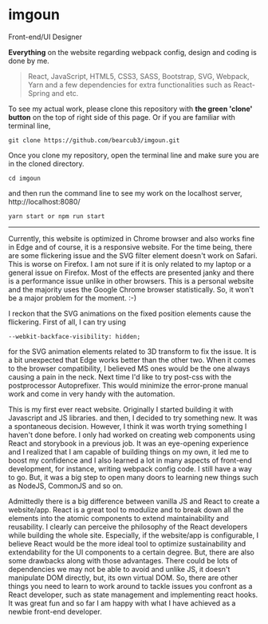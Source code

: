 # imgoun

Front-end/UI Designer

**Everything** on the website regarding webpack config, design and coding is done by me.
> React, JavaScript, HTML5, CSS3, SASS, Bootstrap, SVG, Webpack, Yarn and a few dependencies for extra functionalities such as React-Spring and etc.

To see my actual work, please clone this repository with **the green 'clone' button** on the top of right side of this page.
Or if you are familiar with terminal line,

    git clone https://github.com/bearcub3/imgoun.git

Once you clone my repository, open the terminal line and make sure you are in the cloned directory.

    cd imgoun

and then run the command line to see my work on the localhost server, http://localhost:8080/

    yarn start or npm run start
    
    
---
Currently, this website is optimized in Chrome browser and also works fine in Edge and of course, it is a responsive website. 
For the time being, there are some flickering issue and the SVG filter element doesn't work on Safari.
This is worse on Firefox. I am not sure if it is only related to my laptop or a general issue on Firefox.
Most of the effects are presented janky and there is a performance issue unlike in other browsers. This is a personal website and the majority uses the Google Chrome browser statistically. So, it won't be a major problem for the moment. :-)

I reckon that the SVG animations on the fixed position elements cause the flickering. First of all, I  can try using

    --webkit-backface-visibility: hidden;
    
for the SVG animation elements related to 3D transform to fix the issue. It is a bit unexpected that Edge works better than the other two. When it comes to the browser compatibility, I believed MS ones would be the one always causing a pain in the neck. Next time I'd like to try post-css with the postprocessor Autoprefixer. This would minimize the error-prone manual work and come in very handy with the automation. 

This is my first ever react website.
Originally I started building it with Javascript and JS libraries. and then, I decided to try something new.
It was a spontaneous decision. However, I think it was worth trying something I haven't done before. I only had worked on creating web components using React and storybook in a previous job. It was an eye-opening experience and I realized that I am capable of building things on my own, it led me to boost my confidence and I also learned a lot in many aspects of front-end development, for instance, writing webpack config code. I still have a way to go. But, it was a big step to open many doors to learning new things such as NodeJS, CommonJS and so on. 

Admittedly there is a big difference between vanilla JS and React to create a website/app. React is a great tool to modulize and to break down all the elements into the atomic components to extend maintainability and reusability. I clearly can perceive the philosophy of the React developers while building the whole site. Especially, if the website/app is configurable, I believe React would be the more ideal tool to optimize sustainability and extendability for the UI components to a certain degree. But, there are also some drawbacks along with those advantages. There could be lots of dependencies we may not be able to avoid and unlike JS, it doesn't manipulate DOM directly, but, its own virtual DOM. So, there are other things you need to learn to work around to tackle issues you confront as a React developer, such as state management and implementing react hooks. It was great fun and so far I am happy with what I have achieved as a newbie front-end developer.
